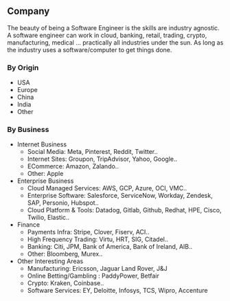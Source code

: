 ## Company

The beauty of being a Software Engineer is the skills are industry agnostic. A software engineer can work in cloud, banking, retail, trading, crypto, manufacturing, medical ... practically all industries under the sun. As long as the industry uses a software/computer to get things done.

### By Origin
* USA
* Europe
* China 
* India
* Other

### By Business
* Internet Business
    * Social Media: Meta, Pinterest, Reddit, Twitter..
    * Internet Sites: Groupon, TripAdvisor, Yahoo, Google..
    * ECommerce: Amazon, Zalando..
    * Other: Apple
* Enterprise Business
    * Cloud Managed Services: AWS, GCP, Azure, OCI, VMC..
    * Enterprise Software: Salesforce, ServiceNow, Workday, Zendesk, SAP, Personio, Hubspot..
    * Cloud Platform & Tools: Datadog, Gitlab, Github, Redhat, HPE, Cisco, Twilio, Elastic..
* Finance
    * Payments Infra: Stripe, Clover, Fiserv, ACI..
    * High Frequency Trading: Virtu, HRT, SIG, Citadel..
    * Banking: Citi, JPM, Bank of America, Bank of Ireland, AIB..
    * Other: Bloomberg, Murex..
* Other Interesting Areas
    * Manufacturing: Ericsson, Jaguar Land Rover, J&J
    * Online Betting/Gambling : PaddyPower, Betfair
    * Crypto: Kraken, Coinbase..
    * Software Services: EY, Deloitte, Infosys, TCS, Wipro, Accenture